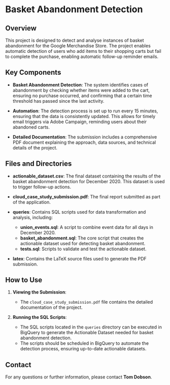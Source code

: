 # Basket Abandonment Detection

## Overview

This project is designed to detect and analyse instances of basket abandonment for the Google Merchandise Store. The project enables automatic detection of users who add items to their shopping carts but fail to complete the purchase, enabling automatic follow-up reminder emails.

## Key Components

- **Basket Abandonment Detection**: The system identifies cases of abandonment by checking whether items were added to the cart, ensuring no purchase occurred, and confirming that a certain time threshold has passed since the last activity.
  
- **Automation**: The detection process is set up to run every 15 minutes, ensuring that the data is consistently updated. This allows for timely email triggers via Adobe Campaign, reminding users about their abandoned carts.

- **Detailed Documentation**: The submission includes a comprehensive PDF document explaining the approach, data sources, and technical details of the project.

## Files and Directories

- **actionable_dataset.csv**: The final dataset containing the results of the basket abandonment detection for December 2020. This dataset is used to trigger follow-up actions.
  
- **cloud_case_study_submission.pdf**: The final report submitted as part of the application.

- **queries**: Contains SQL scripts used for data transformation and analysis, including:
    - **union_events.sql**: A script to combine event data for all days in December 2020.
    - **basket_abandonment.sql**: The core script that creates the actionable dataset used for detecting basket abandonment.
    -  **tests.sql**: Scripts to validate and test the actionable dataset.

- **latex**: Contains the LaTeX source files used to generate the PDF submission.

## How to Use

1. **Viewing the Submission**:
   - The `cloud_case_study_submission.pdf` file contains the detailed documentation of the project.
   
2. **Running the SQL Scripts**:
   - The SQL scripts located in the `queries` directory can be executed in BigQuery to generate the Actionable Dataset needed for basket abandonment detection.
   - The scripts should be scheduled in BigQuery to automate the detection process, ensuring up-to-date actionable datasets.

## Contact

For any questions or further information, please contact **Tom Dobson**.

